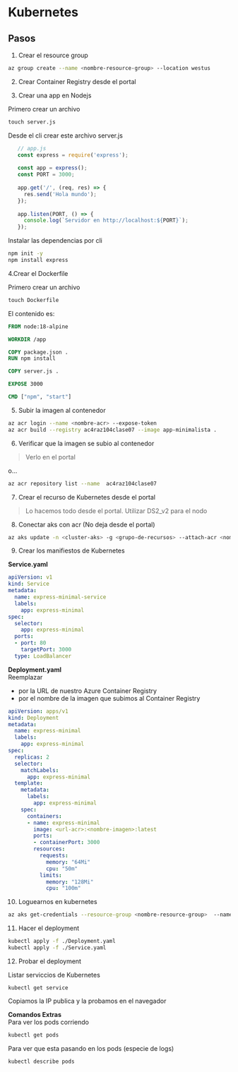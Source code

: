 # Kubernetes

## Pasos 

1. Crear el resource group
   
```bash
az group create --name <nombre-resource-group> --location westus 
```
   
2. Crear Container Registry desde el portal

3. Crear una app en Nodejs

Primero crear un archivo
```cmd
touch server.js
```

Desde el cli crear este archivo server.js
```javascript
   // app.js
   const express = require('express');
   
   const app = express();
   const PORT = 3000;
   
   app.get('/', (req, res) => {
     res.send('Hola mundo');
   });
   
   app.listen(PORT, () => {
     console.log(`Servidor en http://localhost:${PORT}`);
   });
```
    
Instalar las dependencias por cli 
```bash
npm init -y
npm install express 
```

4.Crear el Dockerfile

Primero crear un archivo
```cmd
touch Dockerfile
```

El contenido es:
```Dockerfile
FROM node:18-alpine

WORKDIR /app

COPY package.json .
RUN npm install

COPY server.js .

EXPOSE 3000

CMD ["npm", "start"]
```

5. Subir la imagen al contenedor

```bash
az acr login --name <nombre-acr> --expose-token
az acr build --registry ac4raz104clase07 --image app-minimalista .
```

6. Verificar que la imagen se subio al contenedor

> Verlo en el portal
   
o...
   
```bash
az acr repository list --name  ac4raz104clase07
```

7. Crear el recurso de Kubernetes desde el portal

> Lo hacemos todo desde el portal. Utilizar DS2_v2 para el nodo

8. Conectar aks con acr (No deja desde el portal)
   
```bash
az aks update -n <cluster-aks> -g <grupo-de-recursos> --attach-acr <nombre-acr>
```
   
9. Crear los manifiestos de Kubernetes

**Service.yaml**
```yaml
apiVersion: v1
kind: Service
metadata:
  name: express-minimal-service
  labels:
    app: express-minimal
spec:
  selector:
    app: express-minimal
  ports:
  - port: 80
    targetPort: 3000
  type: LoadBalancer
```

**Deployment.yaml**    
Reemplazar
* **<url-acr>** por la URL de nuestro Azure Container Registry
* **<nombre-imagen>** por el nombre de la imagen que subimos al Container Registry
```yaml
apiVersion: apps/v1
kind: Deployment
metadata:
  name: express-minimal
  labels:
    app: express-minimal
spec:
  replicas: 2
  selector:
    matchLabels:
      app: express-minimal
  template:
    metadata:
      labels:
        app: express-minimal
    spec:
      containers:
      - name: express-minimal
        image: <url-acr>:<nombre-imagen>:latest
        ports:
        - containerPort: 3000
        resources:
          requests:
            memory: "64Mi"
            cpu: "50m"
          limits:
            memory: "128Mi"
            cpu: "100m"
```

10. Loguearnos en kubernetes

```bash
az aks get-credentials --resource-group <nombre-resource-group>  --name <nombre-cluster-kubernetes>
```

11. Hacer el deployment

```bash
kubectl apply -f ./Deployment.yaml
kubectl apply -f ./Service.yaml
```

12. Probar el deployment

Listar serviccios de Kubernetes
```
kubectl get service
```
Copiamos la IP publica y la probamos en el navegador   

**Comandos Extras**    
Para ver los pods corriendo
```bash
kubectl get pods
```

Para ver que esta pasando en los pods (especie de logs)
```bash
kubectl describe pods  
```



